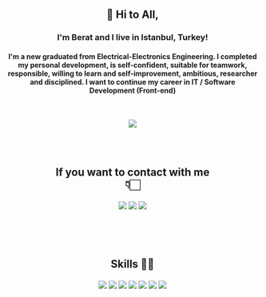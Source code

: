<h2></h2>
<p align="center"> <h2><p align="center"> 👋 Hi to All, </p></h2>

<h3> <p align="center"> I'm Berat and I live in Istanbul, Turkey! </p> </h3>

<h4> <p align="center">I'm a new graduated from Electrical-Electronics Engineering. I completed my personal development, is self-confident, suitable for teamwork, responsible, willing to learn and self-improvement, ambitious, researcher and disciplined. I want to continue my career in IT / Software Development (Front-end) </p> </h4> <br/>

<p align="center"> <img src= "https://c.tenor.com/0i8TCrriHLUAAAAM/developer-developers.gif" </> </p></br></br>

<h2></h2>
<h2> <p align="center">If you want to contact with me  </br> 👇🏻  </p></h2>
<p align="center">
<a href="https://www.linkedin.com/in/berattutumoglu"><img src="https://icons.iconarchive.com/icons/limav/flat-gradient-social/48/Linkedin-icon.png"></a>
<a href="https://www.instagram.com/berattutumoglu"><img src="https://i.hizliresim.com/5o7y0l1.png"></a>
<a href="https://www.twitter.com/berattutumoglu"><img src="https://icons.iconarchive.com/icons/limav/flat-gradient-social/48/Twitter-icon.png"></a> 
</p> <br/><br/><br/>
<h2></h2>
<h2> <p align="center"> Skills 💪🏻 </p> </h2>

<p align="center">
<a><img src="https://img.icons8.com/color/48/000000/html-5--v1.png"/></a>
<a><img src="https://img.icons8.com/color/48/000000/css3.png"/></a>
<a><img src="https://img.icons8.com/fluency/48/000000/javascript.png"/></a>
<a><img src="https://img.icons8.com/color/48/000000/vue-js.png"/></a>
<a><img src="https://img.icons8.com/color/48/000000/git.png"/></a>
<a><img src="https://img.icons8.com/fluency/48/000000/figma.png"/></a>
<a><img src="https://img.icons8.com/doodle/48/000000/adobe-photoshop.png"/></a>
</p>


